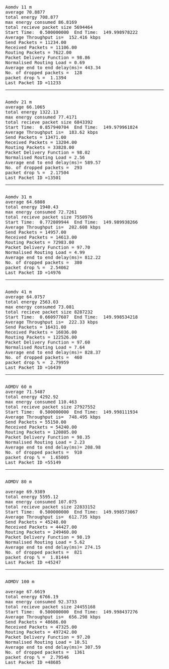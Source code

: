 <pre>
Aomdv 11 m 
average 70.8877 
total energy 708.877
max energy consumed 86.8169
total recieve packet size 5694464
Start Time:  0.500000000  End Time:  149.998978222
Average Throughput is=  152.416 kbps
Send Packets = 11234.00
Received Packets = 11106.00
Routing Packets = 7622.00
Packet Delivery Function = 98.86
Normalised Routing Load = 0.69
Average end to end delay(ms)= 443.34
No. of dropped packets =  128
packet drop % =  1.1394
Last Packet ID =11233
<hr>
Aomdv 21 m
average 66.1065
total energy 1322.13
max energy consumed 77.4171
total recieve packet size 6843392
Start Time:  0.857940704  End Time:  149.979961824
Average Throughput is=  183.62 kbps
Send Packets = 13471.00
Received Packets = 13204.00
Routing Packets = 33828.00
Packet Delivery Function = 98.02
Normalised Routing Load = 2.56
Average end to end delay(ms)= 589.57
No. of dropped packets =  293
packet drop % =  2.17504
Last Packet ID =13501
<hr>
Aomdv 31 m
average 64.6808
total energy 1940.43
max energy consumed 72.7261
total recieve packet size 7550976
Start Time:  0.772809944  End Time:  149.989938266
Average Throughput is=  202.608 kbps
Send Packets = 14957.00
Received Packets = 14613.00
Routing Packets = 72983.00
Packet Delivery Function = 97.70
Normalised Routing Load = 4.99
Average end to end delay(ms)= 812.22
No. of dropped packets =  380
packet drop % =  2.54062
Last Packet ID =14976
<hr>
Aomdv 41 m
average 64.0757
total energy 2563.03
max energy consumed 73.081
total recieve packet size 8287232
Start Time:  0.660977607  End Time:  149.998534218
Average Throughput is=  222.33 kbps
Send Packets = 16431.00
Received Packets = 16036.00
Routing Packets = 122526.00
Packet Delivery Function = 97.60
Normalised Routing Load = 7.64
Average end to end delay(ms)= 828.37
No. of dropped packets =  460
packet drop % =  2.79959
Last Packet ID =16439
<hr>
AOMDV 60 m
average 71.5487
total energy 4292.92
max energy consumed 110.463
total recieve packet size 27927552
Start Time:  0.500000000  End Time:  149.998111934
Average Throughput is=  748.495 kbps
Send Packets = 55150.00
Received Packets = 54240.00
Routing Packets = 120805.00
Packet Delivery Function = 98.35
Normalised Routing Load = 2.23
Average end to end delay(ms)= 208.98
No. of dropped packets =  910
packet drop % =  1.65005
Last Packet ID =55149
<hr>
AOMDV 80 m

average 69.9389
total energy 5595.12
max energy consumed 107.075
total recieve packet size 22833152
Start Time:  0.500000000  End Time:  149.998573067
Average Throughput is=  612.735 kbps
Send Packets = 45248.00
Received Packets = 44427.00
Routing Packets = 249460.00
Packet Delivery Function = 98.19
Normalised Routing Load = 5.62
Average end to end delay(ms)= 274.15
No. of dropped packets =  821
packet drop % =  1.81444
Last Packet ID =45247
<hr>
AOMDV 100 m

average 67.6619
total energy 6766.19
max energy consumed 92.3733
total recieve packet size 24455168
Start Time:  0.500000000  End Time:  149.998437276
Average Throughput is=  656.298 kbps
Send Packets = 48686.00
Received Packets = 47325.00
Routing Packets = 497242.00
Packet Delivery Function = 97.20
Normalised Routing Load = 10.51
Average end to end delay(ms)= 307.59
No. of dropped packets =  1361
packet drop % =  2.79546
Last Packet ID =48685
</pre>